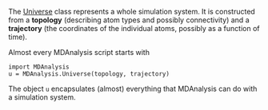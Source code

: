 The [Universe](http://mdanalysis.googlecode.com/git/package/doc/html/documentation_pages/core/AtomGroup.html#MDAnalysis.core.AtomGroup.Universe) class represents a whole simulation system. It is constructed from a **topology** (describing atom types and possibly connectivity) and a **trajectory** (the coordinates of the individual atoms, possibly as a function of time).

Almost every MDAnalysis script starts with
```
import MDAnalysis
u = MDAnalysis.Universe(topology, trajectory)
```

The object `u` encapsulates (almost) everything that MDAnalysis can do with a simulation system.
